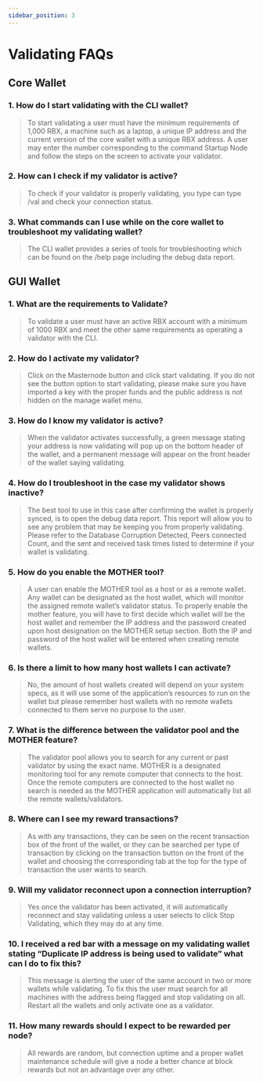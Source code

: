 ```yaml
---
sidebar_position: 3
---
```


# Validating FAQs

## Core Wallet

### 1. How do I start validating with the CLI wallet?

> To start validating a user must have the minimum requirements of 1,000 RBX, a machine such as a laptop, a unique IP address and the current version of the core wallet with a unique RBX address. A user may enter the number corresponding to the command Startup Node and follow the steps on the screen to activate your validator.

### 2. How can I check if my validator is active?

> To check if your validator is properly validating, you type can type /val and check your connection status.

### 3. What commands can I use while on the core wallet to troubleshoot my validating wallet?

> The CLI wallet provides a series of tools for troubleshooting which can be found on the /help page including the debug data report.

## GUI Wallet

### 1. What are the requirements to Validate?

> To validate a user must have an active RBX account with a minimum of 1000 RBX and meet the other same requirements as operating a validator with the CLI.

### 2. How do I activate my validator?

> Click on the Masternode button and click start validating. If you do not see the button option to start validating, please make sure you have imported a key with the proper funds and the public address is not hidden on the manage wallet menu.

### 3. How do I know my validator is active?

> When the validator activates successfully, a green message stating your address is now validating will pop up on the bottom header of the wallet, and a permanent message will appear on the front header of the wallet saying validating.

### 4. How do I troubleshoot in the case my validator shows inactive?

> The best tool to use in this case after confirming the wallet is properly synced, is to open the debug data report. This report will allow you to see any problem that may be keeping you from properly validating. Please refer to the Database Corruption Detected, Peers connected Count, and the sent and received task times listed to determine if your wallet is validating.

### 5. How do you enable the MOTHER tool?

> A user can enable the MOTHER tool as a host or as a remote wallet. Any wallet can be designated as the host wallet, which will monitor the assigned remote wallet’s validator status. To properly enable the mother feature, you will have to first decide which wallet will be the host wallet and remember the IP address and the password created upon host designation on the MOTHER setup section. Both the IP and password of the host wallet will be entered when creating remote wallets.

### 6. Is there a limit to how many host wallets I can activate?

> No, the amount of host wallets created will depend on your system specs, as it will use some of the application’s resources to run on the wallet but please remember host wallets with no remote wallets connected to them serve no purpose to the user.

### 7. What is the difference between the validator pool and the MOTHER feature?

> The validator pool allows you to search for any current or past validator by using the exact name. MOTHER is a designated monitoring tool for any remote computer that connects to the host. Once the remote computers are connected to the host wallet no search is needed as the MOTHER application will automatically list all the remote wallets/validators.

### 8. Where can I see my reward transactions?

> As with any transactions, they can be seen on the recent transaction box of the front of the wallet, or they can be searched per type of transaction by clicking on the transaction button on the front of the wallet and choosing the corresponding tab at the top for the type of transaction the user wants to search.

### 9. Will my validator reconnect upon a connection interruption?

> Yes once the validator has been activated, it will automatically reconnect and stay validating unless a user selects to click Stop Validating, which they may do at any time.

### 10. I received a red bar with a message on my validating wallet stating “Duplicate IP address is being used to validate” what can I do to fix this?

> This message is alerting the user of the same account in two or more wallets while validating. To fix this the user must search for all machines with the address being flagged and stop validating on all. Restart all the wallets and only activate one as a validator.

### 11. How many rewards should I expect to be rewarded per node?

> All rewards are random, but connection uptime and a proper wallet maintenance schedule will give a node a better chance at block rewards but not an advantage over any other.

